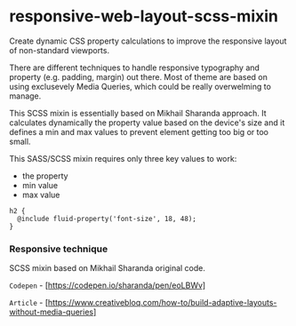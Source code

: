# responsive-web-layout-scss-mixin
Create dynamic CSS property calculations to improve the responsive layout of non-standard viewports.

There are different techniques to handle responsive typography and property (e.g. padding, margin) out there.
Most of theme are based on using exclusevely Media Queries, which could be really overwelming to manage.

This SCSS mixin is essentially based on Mikhail Sharanda approach. It calculates dynamically the property value based on the device's size and it defines a min and max values to prevent element getting too big or too small.

This SASS/SCSS mixin requires only three key values to work:
- the property
- min value
- max value

```
h2 {
  @include fluid-property('font-size', 18, 48);
}
```

### Responsive technique
SCSS mixin based on Mikhail Sharanda original code.

`Codepen` - [https://codepen.io/sharanda/pen/eoLBWv]

`Article` - [https://www.creativebloq.com/how-to/build-adaptive-layouts-without-media-queries]
